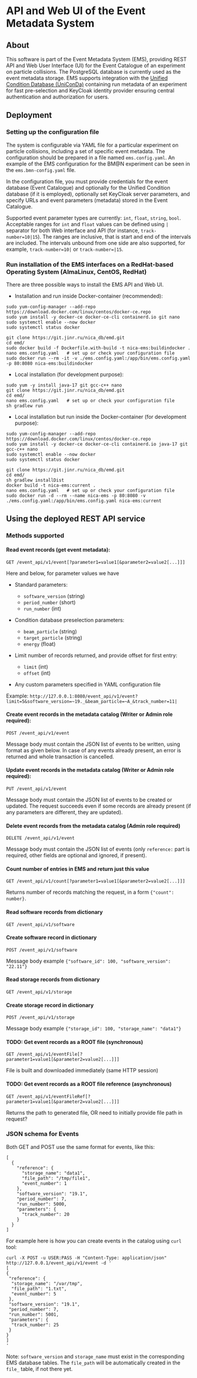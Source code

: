 
# API and Web UI of the Event Metadata System 

## About

This software is part of the Event Metadata System (EMS), providing REST API and Web User Interface (UI) for the 
Event Catalogue of an experiment on particle collisions. The PostgreSQL database is currently used as the event metadata 
storage. EMS supports integration with the [Unified Condition Database (UniConDa)](https://git.jinr.ru/nica_db/unidb_platform) 
containing run metadata of an experiment for fast pre-selection and KeyCloak identity provider ensuring central 
authentication and authorization for users.

## Deployment

### Setting up the configuration file

The system is configurable via YAML file for a particular experiment on particle collisions, including a set of specific 
event metadata. The configuration should be prepared in a file named `ems.config.yaml`. An example of the EMS configuration 
for the BM@N experiment can be seen in the `ems.bmn-config.yaml` file.

In the configuration file, you must provide credentials for the event database (Event Catalogue) and optionally for the 
Unified Condition database (if it is employed), optionally set KeyCloak server parameters, and specify URLs and event 
parameters (metadata) stored in the Event Catalogue.

Supported event parameter types are currently: `int`, `float`, `string`, `bool`. Acceptable ranges for `int` and `float` 
values can be defined using `|` separator for both Web interface and API (for instance, `track-number=10|15`). The ranges 
are inclusive, that is start and end of the intervals are included. The intervals unbound from one side are also 
supported, for example, `track-number=10|` or `track-number=|15`.

### Run installation of the EMS interfaces on a RedHat-based Operating System (AlmaLinux, CentOS, RedHat)

There are three possible ways to install the EMS API and Web UI.

- Installation and run inside Docker-container (recommended):
```
sudo yum-config-manager --add-repo https://download.docker.com/linux/centos/docker-ce.repo
sudo yum install -y docker-ce docker-ce-cli containerd.io git nano
sudo systemctl enable --now docker
sudo systemctl status docker

git clone https://git.jinr.ru/nica_db/emd.git
cd emd/
sudo docker build -f Dockerfile.with-build -t nica-ems:buildindocker .
nano ems.config.yaml   # set up or check your configuration file
sudo docker run --rm -it -v ./ems.config.yaml:/app/bin/ems.config.yaml -p 80:8080 nica-ems:buildindocker
```

- Local installation (for development purpose):
```
sudo yum -y install java-17 git gcc-c++ nano
git clone https://git.jinr.ru/nica_db/emd.git
cd emd/
nano ems.config.yaml   # set up or check your configuration file
sh gradlew run
```

- Local installation but run inside the Docker-container (for development purpose):
```
sudo yum-config-manager --add-repo https://download.docker.com/linux/centos/docker-ce.repo
sudo yum install -y docker-ce docker-ce-cli containerd.io java-17 git gcc-c++ nano
sudo systemctl enable --now docker
sudo systemctl status docker

git clone https://git.jinr.ru/nica_db/emd.git
cd emd/
sh gradlew installDist
docker build -t nica-ems:current .
nano ems.config.yaml   # set up or check your configuration file
sudo docker run -d --rm --name nica-ems -p 80:8080 -v ./ems.config.yaml:/app/bin/ems.config.yaml nica-ems:current
```

## Using the deployed REST API service

### Methods supported

#### Read event records (get event metadata):
`GET /event_api/v1/event[?parameter1=value1[&parameter2=value2[...]]]`
  
Here and below, for parameter values we have 
* Standard parameters:
  - `software_version` (string)
  - `period_number` (short)
  - `run_number` (int)

* Condition database preselection parameters:
  - `beam_particle` (string)
  - `target_particle` (string)
  - `energy` (float)

* Limit number of records returned, and provide offset for first entry:
  - `limit` (int)
  - `offset` (int)

* Any custom parameters specified in YAML configuration file 

Example:
`http://127.0.0.1:8080/event_api/v1/event?limit=5&software_version=~19._&beam_particle=~A_&track_number=11|`


#### Create event records in the metadata catalog (Writer or Admin role required):
`POST /event_api/v1/event`

Message body must contain the JSON list of events to be written, using format as given below. In case of any events 
already present, an error is returned and whole transaction is cancelled.


#### Update event records in the metadata catalog (Writer or Admin role required):
`PUT /event_api/v1/event`

Message body must contain the JSON list of events to be created or updated. The request succeeds even if some records
are already present (if any parameters are different, they are updated). 


#### Delete event records from the metadata catalog (Admin role required)
`DELETE /event_api/v1/event`

Message body must contain the JSON list of events (only `reference:` part is required, other fields are
optional and ignored, if present).


#### Count number of entries in EMS and return just this value
`GET /event_api/v1/count[?parameter1=value1[&parameter2=value2[...]]]`

Returns number of records matching the request, in a form `{"count": number}`.


#### Read software records from dictionary
`GET /event_api/v1/software`


#### Create software record in dictionary
`POST /event_api/v1/software`

Message body example `{"software_id": 100, "software_version": "22.11"}`


#### Read storage records from dictionary
`GET /event_api/v1/storage`


#### Create storage record in dictionary
`POST /event_api/v1/storage`

Message body example `{"storage_id": 100, "storage_name": "data1"}`


#### TODO: Get event records as a ROOT file (synchronous)
`GET /event_api/v1/eventFile[?parameter1=value1[&parameter2=value2[...]]]`

File is built and downloaded immediately (same HTTP session) 


#### TODO: Get event records as a ROOT file reference (asynchronous)
`GET /event_api/v1/eventFileRef[?parameter1=value1[&parameter2=value2[...]]]`

Returns the path to generated file, OR need to initially provide file path in request?


### JSON schema for Events

Both GET and POST use the same format for events, like this:

```
[ 
  {
    "reference": {
      "storage_name": "data1",
      "file_path": "/tmp/file1",
      "event_number": 1
    },
    "software_version": "19.1",
    "period_number": 7,
    "run_number": 5000,
    "parameters": {
      "track_number": 20
    }
  } 
]
```

For example here is how you can create events in the catalog using `curl` tool:
```
curl -X POST -u USER:PASS -H "Content-Type: application/json" http://127.0.0.1/event_api/v1/event -d '
[
{
 "reference": {
  "storage_name": "/var/tmp",
  "file_path": "1.txt",
  "event_number": 5
 },
 "software_version": "19.1",
 "period_number": 7,
 "run_number": 5001,
 "parameters": {
  "track_number": 25
 }
}
]
'
```

Note: `software_version` and `storage_name` must exist in the corresponding EMS database tables.
The `file_path` will be automatically created in the `file_` table, if not there yet.
